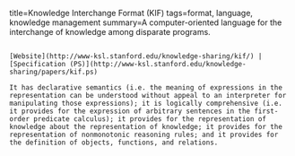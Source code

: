 title=Knowledge Interchange Format (KIF)
tags=format, language, knowledge management
summary=A computer-oriented language for the interchange of knowledge among disparate programs.
~~~~~~

[Website](http://www-ksl.stanford.edu/knowledge-sharing/kif/) | [Specification (PS)](http://www-ksl.stanford.edu/knowledge-sharing/papers/kif.ps)

It has declarative semantics (i.e. the meaning of expressions in the representation can be understood without appeal to an interpreter for manipulating those expressions); it is logically comprehensive (i.e. it provides for the expression of arbitrary sentences in the first-order predicate calculus); it provides for the representation of knowledge about the representation of knowledge; it provides for the representation of nonmonotonic reasoning rules; and it provides for the definition of objects, functions, and relations.
